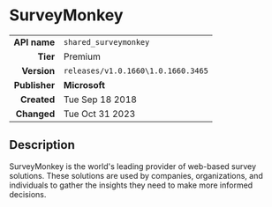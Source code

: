 # SurveyMonkey
| | |
|-:|-|
|**API name**|`shared_surveymonkey`|
|**Tier**|Premium|
|**Version**|`releases/v1.0.1660\1.0.1660.3465`|
|**Publisher**|**Microsoft**|
|**Created**|Tue Sep 18 2018|
|**Changed**|Tue Oct 31 2023|

## Description
SurveyMonkey is the world's leading provider of web-based survey solutions. These solutions are used by companies, organizations, and individuals to gather the insights they need to make more informed decisions.
